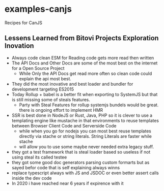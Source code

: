 # examples-canjs
Recipes for CanJS



## Lessens Learned from Bitovi Projects Exploration Inovation
- Always code clean ESM for Reading code gets more read then written
- The API Docs and Other Docs are some of the most best on the internet for a Open Source Project
  - While Only the API Docs get read more often so clean code could explain the api most best.
- They did the most inovative and best loader and bundler for development targeting ES2015
- Today Rollup + babel is a better fit when exporting to SystemJS but that is still missing some of steals features.
  - Party with Steal Features for rollup systemjs bundels would be great. there is ongoing effort to implement HMR
- SSR is best done in NodeJS or Rust, Java, PHP so it is clever to use a templating engine like mustache in that environments to reuse templates between Browser Client Code and Serverside Code
  - while when you go for nodejs you can most best reuse templates directly via stache or string literals. String Literals are faster while stache 
  - will allow you to use some maybe never needed extra legacy stuff.
- they got a test framework that is steal loader based so useless if not using steal its called testee
- they got some good doc generators parsing custom formarts but as sayed befor code that is self explaining always winns 
- replace typescript always with JS and JSDOC or even better assert calls inside the dev code
- In 2020 i have reached near 6 years if expirence with it 
